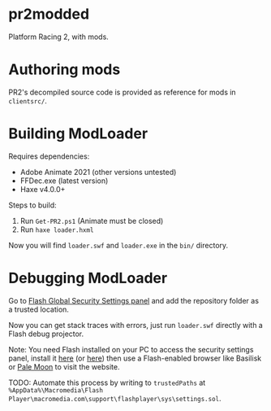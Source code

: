 # pr2modded
Platform Racing 2, with mods.

# Authoring mods
PR2's decompiled source code is provided as reference for mods in `clientsrc/`.

# Building ModLoader
Requires dependencies:
- Adobe Animate 2021 (other versions untested)
- FFDec.exe (latest version)
- Haxe v4.0.0+

Steps to build:
1. Run `Get-PR2.ps1` (Animate must be closed)
2. Run `haxe loader.hxml`

Now you will find `loader.swf` and `loader.exe` in the `bin/` directory.

# Debugging ModLoader
Go to [Flash Global Security Settings panel](https://www.macromedia.com/support/documentation/en/flashplayer/help/settings_manager04.html#117502) and add the repository folder as a trusted location.

Now you can get stack traces with errors, just run `loader.swf` directly with a Flash debug projector.

Note: You need Flash installed on your PC to access the security settings panel, install it [here](https://archive.org/download/flashplayer32_0r0_371_win) (or [here](https://drive.google.com/file/d/1JFhniRKz7J9AZvu-73n7wRyNEbl5MdzI/view?usp=sharing)) then use a Flash-enabled browser like Basilisk or [Pale Moon](https://www.palemoon.org/download.shtml) to visit the website.

TODO: Automate this process by writing to `trustedPaths` at `%AppData%\Macromedia\Flash Player\macromedia.com\support\flashplayer\sys\settings.sol`.